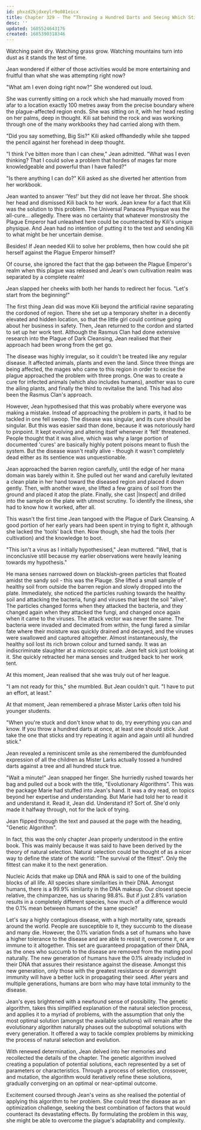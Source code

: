 ```yaml
---
id: phxzd2kjdxeylr9o081eicx
title: Chapter 329 - The “Throwing a Hundred Darts and Seeing Which Stick” Strategy
desc: ''
updated: 1685524643176
created: 1685390318346
---
```


Watching paint dry. Watching grass grow. Watching mountains turn into dust as it stands the test of time. 

Jean wondered if either of those activities would be more entertaining and fruitful than what she was attempting right now?

"What am I even doing right now?" She wondered out loud.

She was currently sitting on a rock which she had manually moved from afar to a location exactly 100 metres away from the precise boundary where the plague-affected region ends. She was sitting on it, with her head resting on her palms, deep in thought. Kili sat behind the rock and was working through one of the many workbooks they had carried along with them.

"Did you say something, Big Sis?" Kili asked offhandedly while she tapped the pencil against her forehead in deep thought.

"I think I've bitten more than I can chew," Jean admitted. "What was I even thinking? That I could solve a problem that hordes of mages far more knowledgeable and powerful than I have failed?"

"Is there anything I can do?" Kili asked as she diverted her attention from her workbook.

Jean wanted to answer 'Yes!' but they did not leave her throat. She shook her head and dismissed Kili back to her work. Jean knew for a fact that Kili was the solution to this problem. The Universal Panacea Physique was the all-cure... allegedly. There was no certainty that whatever monstrosity the Plague Emperor had unleashed here could be counteracted by Kili's unique physique. And Jean had no intention of putting it to the test and sending Kili to what might be her uncertain demise.

Besides! If Jean needed Kili to solve her problems, then how could she pit herself against the Plague Emperor himself?

Of course, she ignored the fact that the gap between the Plague Emperor's realm when this plague was released and Jean's own cultivation realm was separated by a complete realm!

Jean slapped her cheeks with both her hands to redirect her focus. "Let's start from the beginning!"

The first thing Jean did was move Kili beyond the artificial ravine separating the cordoned of region. There she set up a temporary shelter in a decently elevated and hidden location, so that the little girl could continue going about her business in safety. Then, Jean returned to the cordon and started to set up her work tent. Although the Rasmus Clan had done extensive research into the Plague of Dark Cleansing, Jean realised that their approach had been wrong from the get go.

The disease was highly irregular, so it couldn't be treated like any regular disease. It affected animals, plants and even the land. Since three things are being affected, the mages who came to this region in order to excise the plague approached the problem with three prongs. One was to create a cure for infected animals (which also includes humans), another was to cure the ailing plants, and finally the third to revitalise the land. This had also been the Rasmus Clan's approach.

However, Jean hypothesised that this was probably where everyone was making a mistake. Instead of approaching the problem in parts, it had to be tackled in one fell swoop. The disease was singular, and its cure should be singular. But this was easier said than done, because it was notoriously hard to pinpoint. It kept evolving and altering itself whenever it 'felt' threatened. People thought that it was alive, which was why a large portion of documented 'cures' are basically highly potent poisons meant to flush the system. But the disease wasn't really alive - though it wasn't completely dead either as its sentience was unquestionable.

Jean approached the barren region carefully, until the edge of her mana domain was barely within it. She pulled out her wand and carefully levitated a clean plate in her hand toward the diseased region and placed it down gently. Then, with another wave, she lifted a few grains of soil from the ground and placed it atop the plate. Finally, she cast |Inspect| and drilled into the sample on the plate with utmost scrutiny. To identify the illness, she had to know how it worked, after all.

This wasn't the first time Jean tangoed with the Plague of Dark Cleansing. A good portion of her early years had been spent in trying to fight it, although she lacked the 'tools' back then. Now though, she had the tools (her cultivation) and the knowledge to boot.

"This isn't a virus as I initially hypothesised," Jean muttered. "Well, that is inconclusive still because my earlier observations were heavily leaning towards my hypothesis."

He mana senses narrowed down on blackish-green particles that floated amidst the sandy soil - this was the Plauge. She lifted a small sample of healthy soil from outside the barren region and slowly dropped into the plate. Immediately, she noticed the particles rushing towards the healthy soil and attacking the bacteria, fungi and viruses that kept the soil "alive". The particles changed forms when they attacked the bacteria, and they changed again when they attacked the fungi, and changed once again when it came to the viruses. The attack vector was never the same. The bacteria were invaded and decimated from within, the fungi fared a similar fate where their moisture was quickly drained and decayed, and the viruses were swallowed and captured altogether. Almost instantaneously, the healthy soil lost its rich brown colour and turned sandy. It was an indiscriminate slaughter at a microscopic scale. Jean felt sick just looking at it. She quickly retracted her mana senses and trudged back to her work tent.

At this moment, Jean realised that she was truly out of her league.

"I am not ready for this," she mumbled. But Jean couldn't quit. "I have to put an effort, at least."

At that moment, Jean remembered a phrase Mister Larks often told his younger students.

"When you're stuck and don't know what to do, try everything you can and know. If you throw a hundred darts at once, at least one should stick. Just take the one that sticks and try repeating it again and again until all hundred stick."

Jean revealed a reminiscent smile as she remembered the dumbfounded expression of all the children as Mister Larks actually tossed a hundred darts against a tree and all hundred stuck true.

"Wait a minute!" Jean snapped her finger. She hurriedly rushed towards her bag and pulled out a book with the title, "Evolutionary Algorithms". This was the package Marie had stuffed into Jean's hand. It was a dry read, on topics beyond her expertise and understanding. But Marie had told her to read it and understand it. Read it, Jean did. Understand it? Sort of. She'd only made it halfway through, not for the lack of trying.

Jean flipped through the text and paused at the page with the heading, "Genetic Algorithm".

In fact, this was the only chapter Jean properly understood in the entire book. This was mainly because it was said to have been derived by the theory of natural selection. Natural selection could be thought of as a nicer way to define the state of the world: "The survival of the fittest". Only the fittest can make it to the next generation.

Nucleic Acids that make up DNA and RNA is said to one of the building blocks of all life. All species share similarities in their DNA. Amongst humans, there is a 99.9% similarity in the DNA makeup. Our closest specie relative, the chimpanzee, has us sharing 98.8%. But if just 2.8% variation results in a completely different species, how much of a difference would the 0.1% mean between humans of the same specie?

Let's say a highly contagious disease, with a high mortality rate, spreads around the world. People are susceptible to it, they succumb to the disease and many die. However, the 0.1% variation finds a set of humans who have a higher tolerance to the disease and are able to resist it, overcome it, or are immune to it altogether. This set are guaranteed propagation of their DNA, as the ones who succumb to the disease are removed from the mating pool naturally. The new generation of humans have the 0.1% already included in their DNA that assures their resistance against the disease. Amongst this new generation, only those with the greatest resistance or downright immunity will have a better luck in propagating their seed. After years and multiple generations, humans are born who may have total immunity to the disease.

Jean's eyes brightened with a newfound sense of possibility. The genetic algorithm, takes this simplified explanation of the natural selection process, and applies it to a myriad of problems, with the assumption that only the most optimal solution (amongst the available solutions) will remain after the evolutionary algorithm naturally phases out the suboptimal solutions with every generation. It offered a way to tackle complex problems by mimicking the process of natural selection and evolution.

With renewed determination, Jean delved into her memories and recollected the details of the chapter. The genetic algorithm involved creating a population of potential solutions, each represented by a set of parameters or characteristics. Through a process of selection, crossover, and mutation, the algorithm would iteratively refine these solutions, gradually converging on an optimal or near-optimal outcome.

Excitement coursed through Jean's veins as she realised the potential of applying this algorithm to her problem. She could treat the disease as an optimization challenge, seeking the best combination of factors that would counteract its devastating effects. By formulating the problem in this way, she might be able to overcome the plague's adaptability and complexity.